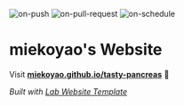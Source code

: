 
  ![on-push](../../actions/workflows/on-push.yaml/badge.svg)
  ![on-pull-request](../../actions/workflows/on-pull-request.yaml/badge.svg)
  ![on-schedule](../../actions/workflows/on-schedule.yaml/badge.svg)

  # miekoyao's Website

  Visit **[miekoyao.github.io/tasty-pancreas](https://miekoyao.github.io/tasty-pancreas)** 🚀

  _Built with [Lab Website Template](https://greene-lab.gitbook.io/lab-website-template-docs)_
